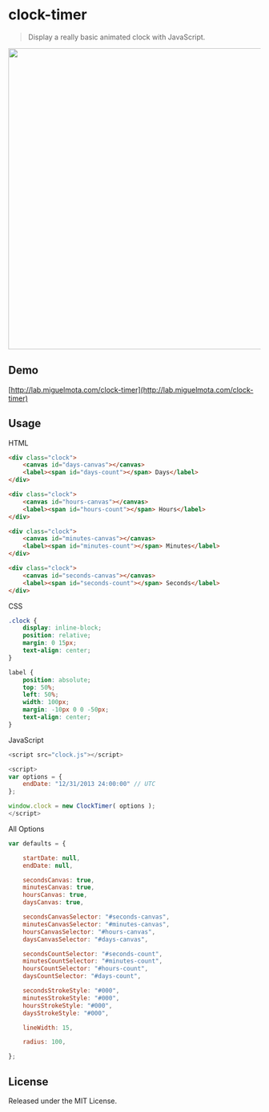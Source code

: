 # clock-timer

> Display a really basic animated clock with JavaScript.

<img src="https://raw.githubusercontent.com/miguelmota/clock-timer/master/screenshot.gif" width="600" />

## Demo

[http://lab.miguelmota.com/clock-timer](http://lab.miguelmota.com/clock-timer)

## Usage

HTML

```html
<div class="clock">
	<canvas id="days-canvas"></canvas>
	<label><span id="days-count"></span> Days</label>
</div>

<div class="clock">
	<canvas id="hours-canvas"></canvas>
	<label><span id="hours-count"></span> Hours</label>
</div>

<div class="clock">
	<canvas id="minutes-canvas"></canvas>
	<label><span id="minutes-count"></span> Minutes</label>
</div>

<div class="clock">
	<canvas id="seconds-canvas"></canvas>
	<label><span id="seconds-count"></span> Seconds</label>
</div>
```

CSS

```css
.clock {
	display: inline-block;
	position: relative;
	margin: 0 15px;
	text-align: center;
}

label {
	position: absolute;
	top: 50%;
	left: 50%;
	width: 100px;
	margin: -10px 0 0 -50px;
	text-align: center;
}
```

JavaScript

```javascript
<script src="clock.js"></script>

<script>
var options = {
	endDate: "12/31/2013 24:00:00" // UTC
};

window.clock = new ClockTimer( options );
</script>
```

All Options

```javascript
var defaults = {

	startDate: null,
	endDate: null,

	secondsCanvas: true,
	minutesCanvas: true,
	hoursCanvas: true,
	daysCanvas: true,

	secondsCanvasSelector: "#seconds-canvas",
	minutesCanvasSelector: "#minutes-canvas",
	hoursCanvasSelector: "#hours-canvas",
	daysCanvasSelector: "#days-canvas",

	secondsCountSelector: "#seconds-count",
	minutesCountSelector: "#minutes-count",
	hoursCountSelector: "#hours-count",
	daysCountSelector: "#days-count",

	secondsStrokeStyle: "#000",
	minutesStrokeStyle: "#000",
	hoursStrokeStyle: "#000",
	daysStrokeStyle: "#000",

	lineWidth: 15,

	radius: 100,

};
```
## License

Released under the MIT License.
